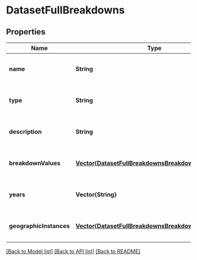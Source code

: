 # DatasetFullBreakdowns


## Properties
Name | Type | Description | Notes
------------ | ------------- | ------------- | -------------
**name** | **String** |  | [optional] [default to nothing]
**type** | **String** |  | [optional] [default to nothing]
**description** | **String** |  | [optional] [default to nothing]
**breakdownValues** | [**Vector{DatasetFullBreakdownsBreakdownValuesInner}**](DatasetFullBreakdownsBreakdownValuesInner.md) |  | [optional] [default to nothing]
**years** | **Vector{String}** |  | [optional] [default to nothing]
**geographicInstances** | [**Vector{DatasetFullBreakdownsBreakdownValuesInner}**](DatasetFullBreakdownsBreakdownValuesInner.md) |  | [optional] [default to nothing]


[[Back to Model list]](../README.md#models) [[Back to API list]](../README.md#api-endpoints) [[Back to README]](../README.md)


